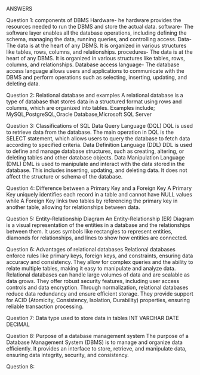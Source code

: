 ANSWERS

Question 1: components of DBMS
Hardware- he hardware provides the resources needed to run the DBMS and store the actual data.
software- The software layer enables all the database operations, including defining the schema, managing the data, running queries, and controlling access. 
Data- The data is at the heart of any DBMS. It is organized in various structures like tables, rows, columns, and relationships.
procedures- The data is at the heart of any DBMS. It is organized in various structures like tables, rows, columns, and relationships.
Database access language- The database access language allows users and applications to communicate with the DBMS and perform operations such as selecting, inserting, updating, and deleting data.

Question 2: Relational database and examples
A relational database is a type of database that stores data in a structured format using rows and columns, which are organized into tables.
Examples include; MySQL,PostgreSQL,Oracle Database,Microsoft SQL Server

Question 3: Classifications of SQL
Data Query Language (DQL)
DQL is used to retrieve data from the database. The main operation in DQL is the SELECT statement, which allows users to query the database to fetch data according to specified criteria.
Data Definition Language (DDL)
DDL is used to define and manage database structures, such as creating, altering, or deleting tables and other database objects.
Data Manipulation Language (DML)
DML is used to manipulate and interact with the data stored in the database. This includes inserting, updating, and deleting data. It does not affect the structure or schema of the database. 

Question 4: Difference between a Primary Key and a Foreign Key
A Primary Key uniquely identifies each record in a table and cannot have NULL values while A Foreign Key links two tables by referencing the primary key in another table, allowing for relationships between data. 

Question 5: Entity-Relationship Diagram
An Entity-Relationship (ER) Diagram is a visual representation of the entities in a database and the relationships between them. It uses symbols like rectangles to represent entities, diamonds for relationships, and lines to show how entities are connected.

Question 6: Advantages of relational databases
Relational databases enforce rules like primary keys, foreign keys, and constraints, ensuring data accuracy and consistency.
They allow for complex queries and the ability to relate multiple tables, making it easy to manipulate and analyze data.
Relational databases can handle large volumes of data and are scalable as data grows.
They offer robust security features, including user access controls and data encryption.
Through normalization, relational databases reduce data redundancy and ensure efficient storage.
They provide support for ACID (Atomicity, Consistency, Isolation, Durability) properties, ensuring reliable transaction processing.

Question 7: Data type used to store data in tables 
INT
VARCHAR
DATE
DECIMAL

Question 8: Purpose of a database management system 
The purpose of a Database Management System (DBMS) is to manage and organize data efficiently. It provides an interface to store, retrieve, and manipulate data, ensuring data integrity, security, and consistency. 

Question 8:
